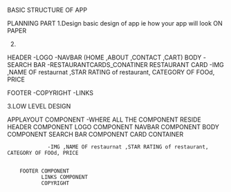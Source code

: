 BASIC STRUCTURE OF APP

PLANNING PART
1.Design basic design of app ie how your app will look ON PAPER

2.
  HEADER
    -LOGO
    -NAVBAR (HOME ,ABOUT ,CONTACT ,CART)
  BODY
    -SEARCH BAR
    -RESTAURANTCARDS_CONATINER
           RESTAURANT CARD
                -IMG ,NAME OF restaurnat ,STAR RATING of restaurant, CATEGORY OF FOOd, PRICE
  
  FOOTER
      -COPYRIGHT
      -LINKS

3.LOW LEVEL DESIGN
  
   APPLAYOUT  COMPONENT  -WHERE ALL THE COMPONENT RESIDE
        HEADER COMPONENT
            LOGO COMPONENT
            NAVBAR COMPONENT
        BODY COMPONENT
             SEARCH BAR COMPONENT
             CARD CONTAINER

                 -IMG ,NAME OF restaurnat ,STAR RATING of restaurant, CATEGORY OF FOOd, PRICE
                  

        FOOTER COMPONENT
               LINKS COMPONENT
               COPYRIGHT
            


